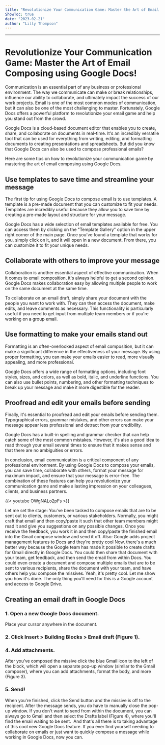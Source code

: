 ```yaml
---
title: "Revolutionize Your Communication Game: Master the Art of Email Composing using Google Docs!"
ShowToc: true 
date: "2023-02-21"
author: "Lilly Thompson"
---
```

*****
# Revolutionize Your Communication Game: Master the Art of Email Composing using Google Docs!

Communication is an essential part of any business or professional environment. The way we communicate can make or break relationships, influence our ability to collaborate, and ultimately impact the success of our work projects. Email is one of the most common modes of communication, but it can also be one of the most challenging to master. Fortunately, Google Docs offers a powerful platform to revolutionize your email game and help you stand out from the crowd.

Google Docs is a cloud-based document editor that enables you to create, share, and collaborate on documents in real-time. It's an incredibly versatile tool that can be used for everything from writing, editing, and formatting documents to creating presentations and spreadsheets. But did you know that Google Docs can also be used to compose professional emails?

Here are some tips on how to revolutionize your communication game by mastering the art of email composing using Google Docs.

## Use templates to save time and streamline your message

The first tip for using Google Docs to compose email is to use templates. A template is a pre-made document that you can customize to fit your needs. Templates are incredibly useful because they allow you to save time by creating a pre-made layout and structure for your message.

Google Docs has a wide selection of email templates available for free. You can access them by clicking on the "Template Gallery" option in the upper right corner of the main page. Once you've found a template that works for you, simply click on it, and it will open in a new document. From there, you can customize it to fit your unique needs.

## Collaborate with others to improve your message

Collaboration is another essential aspect of effective communication. When it comes to email composition, it's always helpful to get a second opinion. Google Docs makes collaboration easy by allowing multiple people to work on the same document at the same time.

To collaborate on an email draft, simply share your document with the people you want to work with. They can then access the document, make edits, and leave comments as necessary. This functionality is particularly useful if you need to get input from multiple team members or if you're working on a group email.

## Use formatting to make your emails stand out

Formatting is an often-overlooked aspect of email composition, but it can make a significant difference in the effectiveness of your message. By using proper formatting, you can make your emails easier to read, more visually appealing, and more professional.

Google Docs offers a wide range of formatting options, including font styles, sizes, and colors, as well as bold, italic, and underline functions. You can also use bullet points, numbering, and other formatting techniques to break up your message and make it more digestible for the reader.

## Proofread and edit your emails before sending

Finally, it's essential to proofread and edit your emails before sending them. Typographical errors, grammar mistakes, and other errors can make your message appear less professional and detract from your credibility.

Google Docs has a built-in spelling and grammar checker that can help catch some of the most common mistakes. However, it's also a good idea to read through your email several times to ensure that it makes sense and that there are no ambiguities or errors.

In conclusion, email communication is a critical component of any professional environment. By using Google Docs to compose your emails, you can save time, collaborate with others, format your message for maximum impact, and ensure that your message is error-free. The combination of these features can help you revolutionize your communication game and make a lasting impression on your colleagues, clients, and business partners.

{{< youtube OWgNALo2pFs >}} 



Let me set the stage:
You've been tasked to compose emails that are to be sent out to clients, customers, or various stakeholders. Normally, you might craft that email and then copy/paste it such that other team members might read it and give you suggestions on any possible changes. Once you receive the feedback, you work it in and then copy/paste the finished email into the Gmail compose window and send it off.
Also: Google adds project management features to Docs and they're pretty cool
Now, there's a much better way because the Google team has made it possible to create drafts for Gmail directly in Google Docs. You could then share that document with your team, get feedback, and then send the email from within Docs.
You could even create a document and compose multiple emails that are to be sent to various recipients, share the document with your team, and have others help you compose the missives.
Yeah, it's pretty cool.
Let me show you how it's done.
The only thing you'll need for this is a Google account and access to Google Drive.

 
## Creating an email draft in Google Docs
 
### 1. Open a new Google Docs document. 


Place your cursor anywhere in the document.

 
### 2. Click Insert > Building Blocks > Email draft (Figure 1).
 
### 4. Add attachments. 


After you've composed the missive click the blue Gmail icon to the left of the block, which will open a separate pop-up window (similar to the Gmail composer), where you can add attachments, format the body, and more (Figure 3).

 
### 5. Send!


When you're finished, click the Send button and the missive is off to the recipient. After the message sends, you do have to manually close the pop-up window.
If you don't want to send from within the document, you can always go to Gmail and then select the Drafts label (Figure 4), where you'll find the email waiting to be sent. 
And that's all there is to taking advantage of this cool new Google Docs feature. If you ever find yourself needing to collaborate on emails or just want to quickly compose a message while working in Google Docs, now you can.




